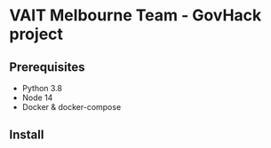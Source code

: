 # VAIT Melbourne Team - GovHack project

## Prerequisites

- Python 3.8
- Node 14
- Docker & docker-compose

## Install

```bash
```
